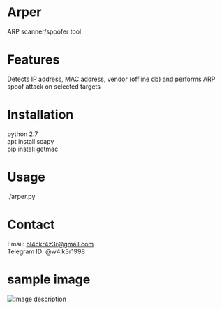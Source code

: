 # Arper
 ARP scanner/spoofer tool  
 
 
 # Features  
Detects IP address, MAC address, vendor (offline db) and performs ARP spoof attack on selected targets
 
 
# Installation  
python 2.7  
apt install scapy  
pip install getmac  


# Usage  
./arper.py  


# Contact  
Email: bl4ckr4z3r@gmail.com  
Telegram ID: @w4lk3r1998

# sample image
![Image description](https://github.com/7h3w4lk3r/Arper/blob/master/a.png)
